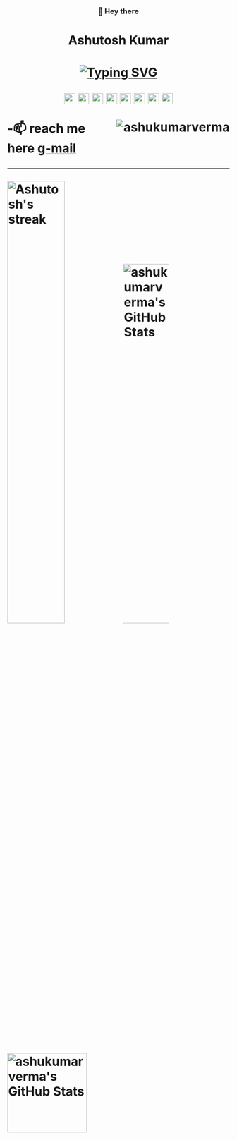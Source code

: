 <!--- 👀 I’m interested in ...
- 🌱 I’m currently learning ...
- 💞️ I’m looking to collaborate on ...
--->
<!---
ashukumarverma/ashukumarverma is a ✨ special ✨ repository because its `README.md` (this file) appears on your GitHub profile.
You can click the Preview link to take a look at your changes.
--->
<h3 align="center">👋 Hey there<h3>
<h1 align="center">Ashutosh Kumar<h1>
<div align="center">
  <a href="https://git.io/typing-svg"><img src="https://readme-typing-svg.demolab.com?font=Fira+Code&size=24&pause=1000&color=88B1FD&center=true&vCenter=true&width=435&lines=Always+learning+new+things;Full+Stack+Developer" alt="Typing SVG" /></a>
</div>
<p align="center">
   <img src="https://img.shields.io/badge/html5-%2320232a.svg?style=for-the-badge&logo=html5&logoColor=ff7c00" height="25"/>
   <img src="https://img.shields.io/badge/css3-%2320232a.svg?style=for-the-badge&logo=css3&logoColor=388fd3" height="25"/>
   <img src="https://img.shields.io/badge/JavaScript-%2320232a?style=for-the-badge&logo=javascript&logoColor=FFC300" height="25"/>
   <img src="https://img.shields.io/badge/TypeScript-%2320232a?style=for-the-badge&logo=typescript&logoColor=007ACC" height="25"/>
   <img src="https://img.shields.io/badge/react-%2320232a.svg?style=for-the-badge&logo=react&logoColor=%2361DAFB"  height="25"/>
   <img src="https://img.shields.io/badge/express-%2320232a.svg?style=for-the-badge&logo=express&logoColor=%2361DAFB"  height="25"/>
   <img src="https://img.shields.io/badge/next.js-%2320232a?style=for-the-badge&logo=nextdotjs&logoColor=white" height="25" />
   <img src="https://img.shields.io/badge/Tailwind_CSS-%2320232a?style=for-the-badge&logo=tailwind-css&logoColor=38B2AC"  height="25"/>
</p>
   <img src="https://komarev.com/ghpvc/?username=ashukumarverma&label=Profile%20views&color=0e75b6&style=flat" alt="ashukumarverma" align="right"/> 
  
-📫 reach me here
<a href="ashukumar3436@gmail.com">g-mail</a>
<hr>
<!-- <h2>🏆 Github Profile Trophy</h2> -->
<!-- <img width="100%" src="https://github-profile-trophy.vercel.app/?username=ashukumarverma&column=8&theme=gruvbox&no-frame=true"/> -->

<!-- <img align="left" src="https://github-readme-stats.vercel.app/api/top-langs?username=ashukumarverma&show_icons=true&locale=en&layout=compact" /> -->

<div class="d-block">
  <img alt="Ashutosh's streak" src="https://github-readme-streak-stats-eight.vercel.app/?user=ashukumarverma&theme=nord&hide_border=false&short_numbers=true" width=50.7% align=left/>
  <img src="https://github-readme-stats.vercel.app/api?username=ashukumarverma&theme=nord" alt="ashukumarverma's GitHub Stats" width=45.7% />
</div>
  <img src="https://github-readme-stats.vercel.app/api/top-langs/?username=ashukumarverma&theme=nord&show_icons=true&layout=compact" alt="ashukumarverma's GitHub Stats" height="180px" />
  <!---   
[![My github activity graph](https://github-readme-activity-graph.vercel.app/graph?username=ashukumarverma&bg_color=fffff0&color=708090&line=24292e&point=24292e&area=true&hide_border=true)](https://github.com/ashukumarverma/github-readme-activity-graph)
  --->
